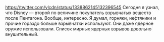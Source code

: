 https://twitter.com/vlcdn/status/1338862145132396545
Сегодня я узнал, что Disney — второй по величине покупатель взрывчатых веществ после Пентагона. Вообще, интересно. Я думал, горняки, нефтяники и прочие гораздо больше взрывчатки используют. Они даже ядерное оружие использовали. Список мирных ядерных взрывов довольно внушительный.